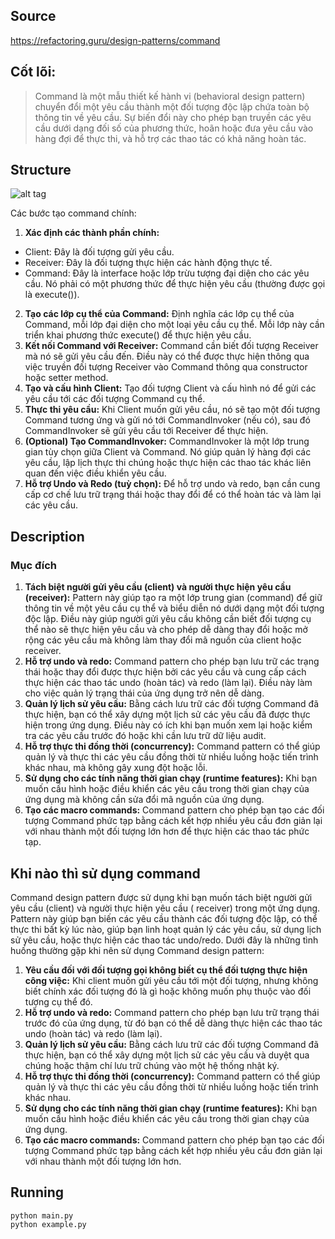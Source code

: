 ## Source

https://refactoring.guru/design-patterns/command

## Cốt lõi:

> Command là một mẫu thiết kế hành vi (behavioral design pattern) chuyển đổi một yêu cầu thành một đối tượng độc lập
> chứa toàn bộ thông tin về yêu cầu. Sự biến đổi này cho phép bạn truyền các yêu cầu dưới dạng đối số của phương thức,
> hoãn hoặc đưa yêu cầu vào hàng đợi để thực thi, và hỗ trợ các thao tác có khả năng hoàn tác.

## Structure

![alt tag](command.png)

Các bước tạo command chính:

1. **Xác định các thành phần chính:**

- Client: Đây là đối tượng gửi yêu cầu.
- Receiver: Đây là đối tượng thực hiện các hành động thực tế.
- Command: Đây là interface hoặc lớp trừu tượng đại diện cho các yêu cầu. Nó phải có một phương thức để thực hiện yêu
  cầu (thường được gọi là execute()).

2. **Tạo các lớp cụ thể của Command:** Định nghĩa các lớp cụ thể của Command, mỗi lớp đại diện cho một loại yêu cầu cụ
   thể. Mỗi lớp này cần triển khai phương thức execute() để thực hiện yêu cầu.
3. **Kết nối Command với Receiver:** Command cần biết đối tượng Receiver mà nó sẽ gửi yêu cầu đến. Điều này có thể được
   thực hiện thông qua việc truyền đối tượng Receiver vào Command thông qua constructor hoặc setter method.
4. **Tạo và cấu hình Client:** Tạo đối tượng Client và cấu hình nó để gửi các yêu cầu tới các đối tượng Command cụ thể.
5. **Thực thi yêu cầu:** Khi Client muốn gửi yêu cầu, nó sẽ tạo một đối tượng Command tương ứng và gửi nó tới
   CommandInvoker (nếu có), sau đó CommandInvoker sẽ gửi yêu cầu tới Receiver để thực hiện.
6. **(Optional) Tạo CommandInvoker:** CommandInvoker là một lớp trung gian tùy chọn giữa Client và Command. Nó giúp quản
   lý hàng đợi các yêu cầu, lập lịch thực thi chúng hoặc thực hiện các thao tác khác liên quan đến việc điều khiển yêu
   cầu.
7. **Hỗ trợ Undo và Redo (tuỳ chọn):** Để hỗ trợ undo và redo, bạn cần cung cấp cơ chế lưu trữ trạng thái hoặc thay đổi
   để có thể hoàn tác và làm lại các yêu cầu.

## Description

### Mục đích

1. **Tách biệt người gửi yêu cầu (client) và người thực hiện yêu cầu (receiver):** Pattern này giúp tạo ra một lớp trung
   gian (command) để giữ thông tin về một yêu cầu cụ thể và biểu diễn nó dưới dạng một đối tượng độc lập. Điều này giúp
   người gửi yêu cầu không cần biết đối tượng cụ thể nào sẽ thực hiện yêu cầu và cho phép dễ dàng thay đổi hoặc mở rộng
   các yêu cầu mà không làm thay đổi mã nguồn của client hoặc receiver.
2. **Hỗ trợ undo và redo:** Command pattern cho phép bạn lưu trữ các trạng thái hoặc thay đổi được thực hiện bởi các yêu
   cầu và cung cấp cách thực hiện các thao tác undo (hoàn tác) và redo (làm lại). Điều này làm cho việc quản lý trạng
   thái của ứng dụng trở nên dễ dàng.
3. **Quản lý lịch sử yêu cầu:** Bằng cách lưu trữ các đối tượng Command đã thực hiện, bạn có thể xây dựng một lịch sử
   các yêu cầu đã được thực hiện trong ứng dụng. Điều này có ích khi bạn muốn xem lại hoặc kiểm tra các yêu cầu trước đó
   hoặc khi cần lưu trữ dữ liệu audit.
4. **Hỗ trợ thực thi đồng thời (concurrency):** Command pattern có thể giúp quản lý và thực thi các yêu cầu đồng thời từ
   nhiều luồng hoặc tiến trình khác nhau, mà không gây xung đột hoặc lỗi.
5. **Sử dụng cho các tính năng thời gian chạy (runtime features):** Khi bạn muốn cấu hình hoặc điều khiển các yêu cầu
   trong thời gian chạy của ứng dụng mà không cần sửa đổi mã nguồn của ứng dụng.
6. **Tạo các macro commands:** Command pattern cho phép bạn tạo các đối tượng Command phức tạp bằng cách kết hợp nhiều
   yêu cầu đơn giản lại với nhau thành một đối tượng lớn hơn để thực hiện các thao tác phức tạp.

## Khi nào thì sử dụng command

Command design pattern được sử dụng khi bạn muốn tách biệt người gửi yêu cầu (client) và người thực hiện yêu cầu (
receiver) trong một ứng dụng. Pattern này giúp bạn biến các yêu cầu thành các đối tượng độc lập, có thể thực thi bất kỳ
lúc nào, giúp bạn linh hoạt quản lý các yêu cầu, sử dụng lịch sử yêu cầu, hoặc thực hiện các thao tác undo/redo. Dưới
đây là những tình huống thường gặp khi nên sử dụng Command design pattern:

1. **Yêu cầu đối với đối tượng gọi không biết cụ thể đối tượng thực hiện công việc:** Khi client muốn gửi yêu cầu tới
   một đối tượng, nhưng không biết chính xác đối tượng đó là gì hoặc không muốn phụ thuộc vào đối tượng cụ thể đó.
2. **Hỗ trợ undo và redo:** Command pattern cho phép bạn lưu trữ trạng thái trước đó của ứng dụng, từ đó bạn có thể dễ
   dàng thực hiện các thao tác undo (hoàn tác) và redo (làm lại).
3. **Quản lý lịch sử yêu cầu:** Bằng cách lưu trữ các đối tượng Command đã thực hiện, bạn có thể xây dựng một lịch sử
   các yêu cầu và duyệt qua chúng hoặc thậm chí lưu trữ chúng vào một hệ thống nhật ký.
4. **Hỗ trợ thực thi đồng thời (concurrency):** Command pattern có thể giúp quản lý và thực thi các yêu cầu đồng thời từ
   nhiều luồng hoặc tiến trình khác nhau.
5. **Sử dụng cho các tính năng thời gian chạy (runtime features):** Khi bạn muốn cấu hình hoặc điều khiển các yêu cầu
   trong thời gian chạy của ứng dụng.
6. **Tạo các macro commands:** Command pattern cho phép bạn tạo các đối tượng Command phức tạp bằng cách kết hợp nhiều
   yêu cầu đơn giản lại với nhau thành một đối tượng lớn hơn.

## Running

```
python main.py
python example.py
```